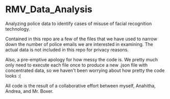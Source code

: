 # RMV_Data_Analysis
Analyzing police data to identify cases of misuse of facial recognition technology.

Contained in this repo are a few of the files that we have used to narrow down the number of police emails we are interested in examining. The actual data is not included in this repo for privacy reasons.

Also, a pre-emptive apology for how messy the code is. We pretty much only need to execute each file once to produce a new .json file with concentrated data, so we haven't been worrying about how pretty the code looks :(

All code is the result of a collaborative effort between myself, Anahitha, Andrea, and Mr. Boxer. 
